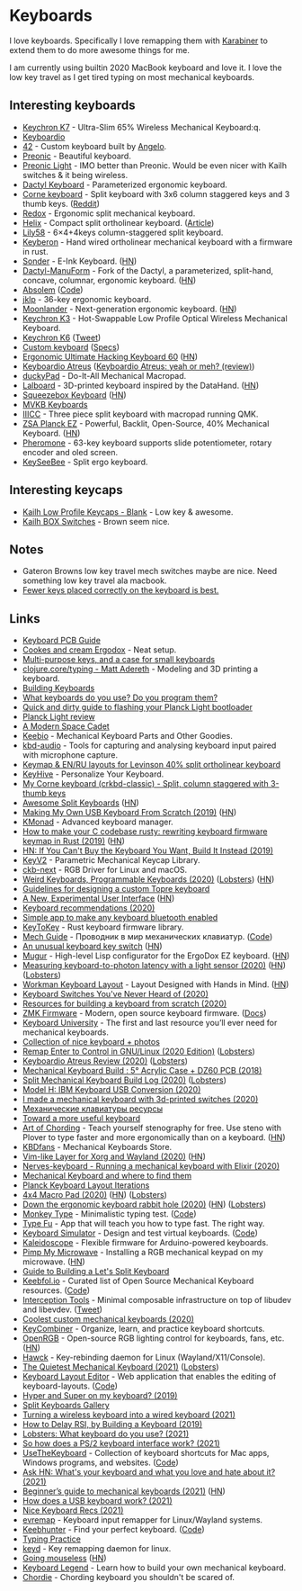# Keyboards

I love keyboards. Specifically I love remapping them with [Karabiner](../macOS/apps/karabiner/karabiner.md) to extend them to do more awesome things for me.

I am currently using builtin 2020 MacBook keyboard and love it. I love the low key travel as I get tired typing on most mechanical keyboards.

## Interesting keyboards

- [Keychron K7](https://www.kickstarter.com/projects/keytron/keychron-k7-an-ultra-slim-65-wireless-mechanical-keyboard) - Ultra-Slim 65% Wireless Mechanical Keyboard:q.
- [Keyboardio](https://shop.keyboard.io)
- [42](https://github.com/nglgzz/42) - Custom keyboard built by [Angelo](https://github.com/nglgzz).
- [Preonic](https://olkb.com/preonic/hi-pro-wooden-milled-bottom) - Beautiful keyboard.
- [Preonic Light](https://www.massdrop.com/buy/massdrop-x-olkb-planck-light-mechanical-keyboard) - IMO better than Preonic. Would be even nicer with Kailh switches & it being wireless.
- [Dactyl Keyboard](https://github.com/adereth/dactyl-keyboard) - Parameterized ergonomic keyboard.
- [Corne keyboard](https://github.com/foostan/crkbd) - Split keyboard with 3x6 column staggered keys and 3 thumb keys. ([Reddit](https://www.reddit.com/r/MechanicalKeyboards/comments/a4hp9e/corne_chocolatehotswappable_crkbd_for_chocolate/))
- [Redox](https://github.com/mattdibi/redox-keyboard) - Ergonomic split mechanical keyboard.
- [Helix](https://github.com/MakotoKurauchi/helix) - Compact split ortholinear keyboard. ([Article](http://xahlee.info/kbd/helix_keyboard.html))
- [Lily58](https://github.com/kata0510/Lily58) - 6×4+4keys column-staggered split keyboard.
- [Keyberon](https://github.com/TeXitoi/keyberon) - Hand wired ortholinear mechanical keyboard with a firmware in rust.
- [Sonder](https://sonderdesign.com/keyboard/) - E-Ink Keyboard. ([HN](https://news.ycombinator.com/item?id=23370348))
- [Dactyl-ManuForm](https://github.com/abstracthat/dactyl-manuform) - Fork of the Dactyl, a parameterized, split-hand, concave, columnar, ergonomic keyboard. ([HN](https://news.ycombinator.com/item?id=23444813))
- [Absolem](https://zealot.hu/absolem/) ([Code](https://github.com/mrzealot/absolem))
- [jklp](https://github.com/brow/jklp) - 36-key ergonomic keyboard.
- [Moonlander](https://zsa.io/moonlander/) - Next-generation ergonomic keyboard. ([HN](https://news.ycombinator.com/item?id=23995049))
- [Keychron K3](https://www.keychron.com/pages/keychron-k3-wireless-mechanical-keyboard) - Hot-Swappable Low Profile Optical Wireless Mechanical Keyboard.
- [Keychron K6](https://www.keychron.com/products/keychron-k6-wireless-mechanical-keyboard) ([Tweet](https://twitter.com/kaepora/status/1288755152854437894))
- [Custom keyboard](https://twitter.com/_philpl/status/1297952549505466369) ([Specs](https://twitter.com/_philpl/status/1297955234795474946))
- [Ergonomic Ultimate Hacking Keyboard 60](https://ultimatehackingkeyboard.com/blog/2020/11/05/introducing-the-uhk-60-v2) ([HN](https://news.ycombinator.com/item?id=25016438))
- [Keyboardio Atreus](https://shop.keyboard.io/products/keyboardio-atreus) ([Keyboardio Atreus: yeah or meh? (review)](https://no-kill-switch.ghost.io/keyboardio-atreus-yeah-or-meh-review/))
- [duckyPad](https://github.com/dekuNukem/duckyPad) - Do-It-All Mechanical Macropad.
- [Lalboard](https://github.com/JesusFreke/lalboard) - 3D-printed keyboard inspired by the DataHand. ([HN](https://news.ycombinator.com/item?id=26099807))
- [Squeezebox Keyboard](https://peterlyons.com/problog/2021/04/squeezebox-keyboard/) ([HN](https://news.ycombinator.com/item?id=27207333))
- [MVKB Keyboards](https://mvkb.com/)
- [IIICC](https://github.com/kbjunky/IIICC) - Three piece split keyboard with macropad running QMK.
- [ZSA Planck EZ](https://www.zsa.io/planck/) - Powerful, Backlit, Open-Source, 40% Mechanical Keyboard. ([HN](https://news.ycombinator.com/item?id=27827206))
- [Pheromone](https://github.com/luantty2/pheromone_keyboard) - 63-key keyboard supports slide potentiometer, rotary encoder and oled screen.
- [KeySeeBee](https://github.com/TeXitoi/keyseebee) - Split ergo keyboard.

## Interesting keycaps

- [Kailh Low Profile Keycaps - Blank](https://novelkeys.xyz/collections/keycaps/products/kailh-low-profile-keycaps-blank?variant=3747977101352) - Low key & awesome.
- [Kailh BOX Switches](https://novelkeys.xyz/products/kailh-box-switches) - Brown seem nice.

## Notes

- Gateron Browns low key travel mech switches maybe are nice. Need something low key travel ala macbook.
- [Fewer keys placed correctly on the keyboard is best.](https://www.reddit.com/r/ErgoMechKeyboards/comments/l8z344/anybody_else_not_really_feeling_the_small_trend/)

## Links

- [Keyboard PCB Guide](https://github.com/ruiqimao/keyboard-pcb-guide)
- [Cookes and cream Ergodox](https://www.reddit.com/r/MechanicalKeyboards/comments/8h94fq/cookies_and_cream_ergodox/) - Neat setup.
- [Multi-purpose keys, and a case for small keyboards](https://asylum.madhouse-project.org/blog/2016/10/15/multi-purpose-keys/)
- [clojure.core/typing - Matt Adereth](https://www.youtube.com/watch?v=uk3A41U0iO4) - Modeling and 3D printing a keyboard.
- [Building Keyboards](https://alastairreid.github.io/building-keyboards/)
- [What keyboards do you use? Do you program them?](https://lobste.rs/s/nl96zm/what_keyboards_do_you_use_do_you_program)
- [Quick and dirty guide to flashing your Planck Light bootloader](https://www.reddit.com/r/olkb/comments/8tk9jj/quick_and_dirty_guide_to_flashing_your_planck/)
- [Planck Light review](https://www.reddit.com/r/MechanicalKeyboards/comments/8vd7ht/planck_light_review/)
- [A Modern Space Cadet](http://stevelosh.com/blog/2012/10/a-modern-space-cadet)
- [Keebio](https://keeb.io/) - Mechanical Keyboard Parts and Other Goodies.
- [kbd-audio](https://github.com/ggerganov/kbd-audio) - Tools for capturing and analysing keyboard input paired with microphone capture.
- [Keymap & EN/RU layouts for Levinson 40% split ortholinear keyboard](https://github.com/tonsky/Levinson-Layout)
- [KeyHive](https://keyhive.xyz/) - Personalize Your Keyboard.
- [My Corne keyboard (crkbd-classic) - Split, column staggered with 3-thumb keys](https://www.reddit.com/r/MechanicalKeyboards/comments/9i5uo3/my_corne_keyboard_crkbdclassic_split_column/)
- [Awesome Split Keyboards](https://github.com/diimdeep/awesome-split-keyboards) ([HN](https://news.ycombinator.com/item?id=25922698))
- [Making My Own USB Keyboard From Scratch (2019)](http://blakesmith.me/2019/01/16/making-my-own-usb-keyboard-from-scratch.html) ([HN](https://news.ycombinator.com/item?id=19181473))
- [KMonad](https://github.com/david-janssen/kmonad) - Advanced keyboard manager.
- [How to make your C codebase rusty: rewriting keyboard firmware keymap in Rust (2019)](https://about.houqp.me/posts/rusty-c/) ([HN](https://news.ycombinator.com/item?id=21595948))
- [HN: If You Can't Buy the Keyboard You Want, Build It Instead (2019)](https://news.ycombinator.com/item?id=21789476)
- [KeyV2](https://github.com/rsheldiii/KeyV2) - Parametric Mechanical Keycap Library.
- [ckb-next](https://github.com/ckb-next/ckb-next) - RGB Driver for Linux and macOS.
- [Weird Keyboards, Programmable Keyboards (2020)](https://blog.gboards.ca/2020/01/weird-keyboards-programmable-keyboards.html) ([Lobsters](https://lobste.rs/s/cyuguu/weird_keyboards_programmable_keyboards)) ([HN](https://news.ycombinator.com/item?id=23508514))
- [Guidelines for designing a custom Topre keyboard](https://github.com/tomsmalley/custom-topre-guide)
- [A New, Experimental User Interface](https://emvi.com/blog/a-new-experimental-user-interface-QMZgmZG1L5) ([HN](https://news.ycombinator.com/item?id=22640054))
- [Keyboard recommendations (2020)](https://lobste.rs/s/8deiib/keyboard_recommendations)
- [Simple app to make any keyboard bluetooth enabled](https://github.com/dfrankland/bleboard)
- [KeyToKey](https://github.com/TyberiusPrime/KeyToKey) - Rust keyboard firmware library.
- [Mech Guide](https://rumech.guide/#/) - Проводник в мир механических клавиатур. ([Code](https://github.com/Flumeded/ru_mech))
- [An unusual keyboard key switch](https://twitter.com/TubeTimeUS/status/1260688848104771586) ([HN](https://news.ycombinator.com/item?id=23178149))
- [Mugur](https://github.com/mihaiolteanu/mugur) - High-level Lisp configurator for the ErgoDox EZ keyboard. ([HN](https://news.ycombinator.com/item?id=23244891))
- [Measuring keyboard-to-photon latency with a light sensor (2020)](https://thume.ca/2020/05/20/making-a-latency-tester/) ([HN](https://news.ycombinator.com/item?id=23369999)) ([Lobsters](https://lobste.rs/s/s5ultl/measuring_keyboard_photon_latency_with))
- [Workman Keyboard Layout](https://workmanlayout.org/) - Layout Designed with Hands in Mind. ([HN](https://news.ycombinator.com/item?id=23400058))
- [Keyboard Switches You've Never Heard of (2020)](https://www.youtube.com/watch?v=8xPOwT_mNuc)
- [Resources for building a keyboard from scratch (2020)](https://twitter.com/steveklabnik/status/1274361173954236419)
- [ZMK Firmware](https://github.com/zmkfirmware/zmk) - Modern, open source keyboard firmware. ([Docs](https://zmkfirmware.dev/docs/))
- [Keyboard University](https://keyboard.university/) - The first and last resource you’ll ever need for mechanical keyboards.
- [Collection of nice keyboard + photos](https://paco.im/keyboards)
- [Remap Enter to Control in GNU/Linux (2020 Edition)](https://emacsredux.com/blog/2020/07/05/remap-enter-to-control-in-gnu-linux-2020-edition/) ([Lobsters](https://lobste.rs/s/q9l4fj/remap_enter_control_gnu_linux_2020))
- [Keyboardio Atreus Review (2020)](https://blog.sulami.xyz/posts/atreus/) ([Lobsters](https://lobste.rs/s/b0zusu/keyboardio_atreus_review))
- [Mechanical Keyboard Build : 5° Acrylic Case + DZ60 PCB (2018)](https://www.youtube.com/watch?v=oQj9y16OmlE)
- [Split Mechanical Keyboard Build Log (2020)](https://benjamincongdon.me/blog/2020/07/30/Sinc-Split-Mechanical-Keyboard-Build-Log/) ([Lobsters](https://lobste.rs/s/u5nhjs/split_mechanical_keyboard_build_log))
- [Model H: IBM Keyboard USB Conversion (2020)](https://www.johnhawthorn.com/2020/07/modelh-keyboard-controller/)
- [I made a mechanical keyboard with 3d-printed switches (2020)](https://incoherency.co.uk/blog/stories/jesboard.html)
- [Механические клавиатуры ресурсы](https://mkbd.ru/)
- [Toward a more useful keyboard](https://github.com/jasonrudolph/keyboard)
- [Art of Chording](https://www.artofchording.com/) - Teach yourself stenography for free. Use steno with Plover to type faster and more ergonomically than on a keyboard. ([HN](https://news.ycombinator.com/item?id=24182336))
- [KBDfans](https://kbdfans.com/) - Mechanical Keyboards Store.
- [Vim-like Layer for Xorg and Wayland (2020)](https://cedaei.com/posts/vim-like-layer-for-xorg-wayland/) ([HN](https://news.ycombinator.com/item?id=24280413))
- [Nerves-keyboard - Running a mechanical keyboard with Elixir (2020)](https://underjord.io/nerves-keyboard-running-a-mechanical-keyboard-with-elixir.html)
- [Mechanical Keyboard and where to find them](https://github.com/help-14/mechanical-keyboard)
- [Planck Keyboard Layout Iterations](http://thedarnedestthing.com/planck%20constant)
- [4x4 Macro Pad (2020)](https://0xc45.com/blog/4x4-macro-pad/) ([HN](https://news.ycombinator.com/item?id=24697624)) ([Lobsters](https://lobste.rs/s/utcopz/4x4_macro_pad_kit))
- [Down the ergonomic keyboard rabbit hole (2020)](https://blog.scottlogic.com/2020/10/09/ergo-rabbit-hole.html) ([HN](https://news.ycombinator.com/item?id=24728224)) ([Lobsters](https://lobste.rs/s/xhvoke/down_ergonomic_keyboard_rabbit_hole))
- [Monkey Type](https://monkeytype.com/) - Minimalistic typing test. ([Code](https://github.com/Miodec/monkeytype))
- [Type Fu](https://type-fu.com/) - App that will teach you how to type fast. The right way.
- [Keyboard Simulator](https://keyboardsimulator.xyz/) - Design and test virtual keyboards. ([Code](https://github.com/crsnbrt/keysim))
- [Kaleidoscope](https://github.com/keyboardio/Kaleidoscope) - Flexible firmware for Arduino-powered keyboards.
- [Pimp My Microwave](https://github.com/dekuNukem/pimp_my_microwave) - Installing a RGB mechanical keypad on my microwave. ([HN](https://news.ycombinator.com/item?id=25093704))
- [Guide to Building a Let's Split Keyboard](https://github.com/nicinabox/lets-split-guide)
- [Keebfol.io](https://keebfol.io/) - Curated list of Open Source Mechanical Keyboard resources. ([Code](https://github.com/BenRoe/awesome-mechanical-keyboard))
- [Interception Tools](https://gitlab.com/interception/linux/tools) - Minimal composable infrastructure on top of libudev and libevdev. ([Tweet](https://twitter.com/wincent/status/1337212128336470017))
- [Coolest custom mechanical keyboards (2020)](https://cybernews.com/editorial/coolest-custom-mechanical-keyboards-weve-ever-seen/)
- [KeyCombiner](https://keycombiner.com/) - Organize, learn, and practice keyboard shortcuts.
- [OpenRGB](https://gitlab.com/CalcProgrammer1/OpenRGB) - Open-source RGB lighting control for keyboards, fans, etc. ([HN](https://news.ycombinator.com/item?id=25632847))
- [Hawck](https://github.com/snyball/Hawck) - Key-rebinding daemon for Linux (Wayland/X11/Console).
- [The Quietest Mechanical Keyboard (2021)](https://y.tsutsumi.io/quiet-keyboard/) ([Lobsters](https://lobste.rs/s/iwkhbr/quietest_mechanical_keyboard))
- [Keyboard Layout Editor](http://www.keyboard-layout-editor.com/) - Web application that enables the editing of keyboard-layouts. ([Code](https://github.com/ijprest/keyboard-layout-editor))
- [Hyper and Super on my keyboard? (2019)](https://shapr.github.io/posts/2019-07-21-space-cadet.html)
- [Split Keyboards Gallery](https://aposymbiont.github.io/split-keyboards/)
- [Turning a wireless keyboard into a wired keyboard (2021)](https://chadaustin.me/2021/02/wired-sculpt/)
- [How to Delay RSI, by Building a Keyboard (2019)](https://blog.tomarrell.com/post/how_to_prevent_rsi)
- [Lobsters: What keyboard do you use? (2021)](https://lobste.rs/s/ggsv7x/what_keyboard_do_you_use)
- [So how does a PS/2 keyboard interface work? (2021)](https://www.youtube.com/watch?v=7aXbh9VUB3U)
- [UseTheKeyboard](https://usethekeyboard.com/) - Collection of keyboard shortcuts for Mac apps, Windows programs, and websites. ([Code](https://github.com/aschmelyun/use-the-keyboard))
- [Ask HN: What's your keyboard and what you love and hate about it? (2021)](https://news.ycombinator.com/item?id=26995906)
- [Beginner’s guide to mechanical keyboards (2021)](https://coolgadget.substack.com/p/beginners-guide-to-mechanical-keyboards) ([HN](https://news.ycombinator.com/item?id=26989563))
- [How does a USB keyboard work? (2021)](https://www.youtube.com/watch?v=wdgULBpRoXk)
- [Nice Keyboard Recs (2021)](https://twitter.com/dan_abramov/status/1402048600234995713)
- [evremap](https://github.com/wez/evremap) - Keyboard input remapper for Linux/Wayland systems.
- [Keebhunter](https://keebhunter.com/) - Find your perfect keyboard. ([Code](https://github.com/tuckerchapin/keebhunter))
- [Typing Practice](https://www.keybr.com/)
- [keyd](https://github.com/rvaiya/keyd) - Key remapping daemon for linux.
- [Going mouseless](https://felipecortez.net/blog/mouseless.html) ([HN](https://news.ycombinator.com/item?id=28045342))
- [Keyboard Legend](https://www.keyboardlegend.dev/) - Learn how to build your own mechanical keyboard.
- [Chordie](https://github.com/kbjunky/Chordie) - Chording keyboard you shouldn't be scared of.
